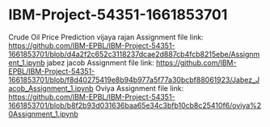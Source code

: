 # IBM-Project-54351-1661853701
Crude Oil Price Prediction
vijaya rajan Assignment file link: https://github.com/IBM-EPBL/IBM-Project-54351-1661853701/blob/d4a2f2c652c3118237dcae2d887cb4fcb8215ebe/Assignment_1.ipynb
jabez jacob Assignment file link: https://github.com/IBM-EPBL/IBM-Project-54351-1661853701/blob/f8d40275419e8b94b977a5f77a30bcbf88061923/Jabez_Jacob_Assignment_1.ipynb
Oviya Assignment file link: https://github.com/IBM-EPBL/IBM-Project-54351-1661853701/blob/b8f2b93d031636baa65e34c3bfb10cb8c25410f6/oviya%20Assignment_1.ipynb
